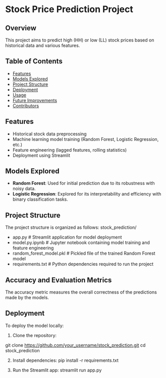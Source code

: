 

# Stock Price Prediction Project

## Overview

This project aims to predict high (HH) or low (LL) stock prices based on historical data and various features.

## Table of Contents

- [Features](#features)
- [Models Explored](#models-explored)
- [Project Structure](#project-structure)
- [Deployment](#deployment)
- [Usage](#usage)
- [Future Improvements](#future-improvements)
- [Contributors](#contributors)

## Features

- Historical stock data preprocessing
- Machine learning model training (Random Forest, Logistic Regression, etc.)
- Feature engineering (lagged features, rolling statistics)
- Deployment using Streamlit

## Models Explored

- **Random Forest**: Used for initial prediction due to its robustness with noisy data.
- **Logistic Regression**: Explored for its interpretability and efficiency with binary classification tasks.

## Project Structure

The project structure is organized as follows:
stock_prediction/

- app.py # Streamlit application for model deployment
- model.py.ipynb # Jupyter notebook containing model training and feature engineering
- random_forest_model.pkl # Pickled file of the trained Random Forest model
- requirements.txt # Python dependencies required to run the project

 ## Accuracy and Evaluation Metrics

The accuracy metric measures the overall correctness of the predictions made by the models.


## Deployment

To deploy the model locally:

1. Clone the repository:

git clone https://github.com/your_username/stock_prediction.git
cd stock_prediction


2. Install dependencies:
   pip install -r requirements.txt

3. Run the Streamlit app:
   streamlit run app.py



